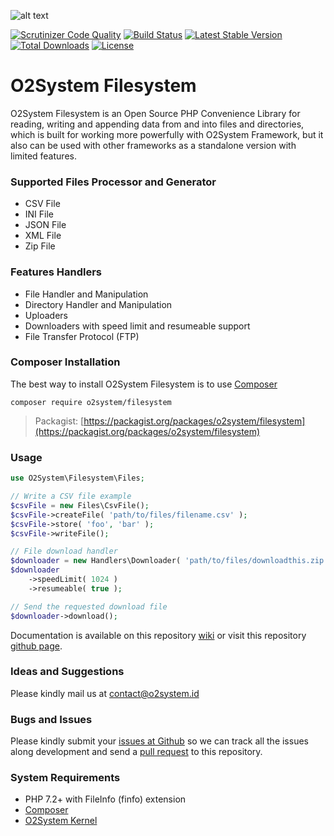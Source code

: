 ![alt text](https://repository-images.githubusercontent.com/68260766/7c1c3400-5c9f-11ea-9699-82997594a72b "O2System Filesystem Atom")

[![Scrutinizer Code Quality](https://scrutinizer-ci.com/g/o2system/filesystem/badges/quality-score.png?b=master)](https://scrutinizer-ci.com/g/o2system/filesystem/?branch=master)
[![Build Status](https://scrutinizer-ci.com/g/o2system/filesystem/badges/build.png?b=master)](https://scrutinizer-ci.com/g/o2system/filesystem/build-status/master)
[![Latest Stable Version](https://poser.pugx.org/o2system/filesystem/v/stable)](https://packagist.org/packages/o2system/filesystem)
[![Total Downloads](https://poser.pugx.org/o2system/filesystem/downloads)](https://packagist.org/packages/o2system/filesystem)
[![License](https://poser.pugx.org/o2system/filesystem/license)](https://packagist.org/packages/o2system/filesystem)

# O2System Filesystem
O2System Filesystem is an Open Source PHP Convenience Library for reading, writing and appending data from and into files and directories, which is built for working more powerfully with O2System Framework, but it also can be used with other frameworks as a standalone version with limited features.

### Supported Files Processor and Generator
- CSV File
- INI File
- JSON File
- XML File
- Zip File

### Features Handlers
- File Handler and Manipulation
- Directory Handler and Manipulation
- Uploaders
- Downloaders with speed limit and resumeable support
- File Transfer Protocol (FTP)

### Composer Installation
The best way to install O2System Filesystem is to use [Composer](https://getcomposer.org)
```
composer require o2system/filesystem
```
> Packagist: [https://packagist.org/packages/o2system/filesystem](https://packagist.org/packages/o2system/filesystem)

### Usage
```php
use O2System\Filesystem\Files;

// Write a CSV file example
$csvFile = new Files\CsvFile();
$csvFile->createFile( 'path/to/files/filename.csv' );
$csvFile->store( 'foo', 'bar' );
$csvFile->writeFile();

// File download handler
$downloader = new Handlers\Downloader( 'path/to/files/downloadthis.zip' );
$downloader
    ->speedLimit( 1024 )
    ->resumeable( true );

// Send the requested download file
$downloader->download();
```

Documentation is available on this repository [wiki](https://github.com/o2system/filesystem/wiki) or visit this repository [github page](https://o2system.github.io/filesystem).

### Ideas and Suggestions
Please kindly mail us at [contact@o2system.id](mailto:contact@o2system.id])

### Bugs and Issues
Please kindly submit your [issues at Github](http://github.com/o2system/filesystem/issues) so we can track all the issues along development and send a [pull request](http://github.com/o2system/filesystem/pulls) to this repository.

### System Requirements
- PHP 7.2+ with FileInfo (finfo) extension
- [Composer](https://getcomposer.org)
- [O2System Kernel](https://github.com/o2system/kernel)

